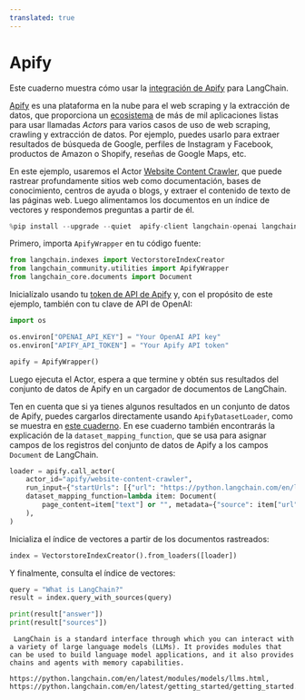 ```yaml
---
translated: true
---
```


# Apify

Este cuaderno muestra cómo usar la [integración de Apify](/docs/integrations/providers/apify) para LangChain.

[Apify](https://apify.com) es una plataforma en la nube para el web scraping y la extracción de datos, que proporciona un [ecosistema](https://apify.com/store) de más de mil aplicaciones listas para usar llamadas *Actors* para varios casos de uso de web scraping, crawling y extracción de datos. Por ejemplo, puedes usarlo para extraer resultados de búsqueda de Google, perfiles de Instagram y Facebook, productos de Amazon o Shopify, reseñas de Google Maps, etc.

En este ejemplo, usaremos el Actor [Website Content Crawler](https://apify.com/apify/website-content-crawler), que puede rastrear profundamente sitios web como documentación, bases de conocimiento, centros de ayuda o blogs, y extraer el contenido de texto de las páginas web. Luego alimentamos los documentos en un índice de vectores y respondemos preguntas a partir de él.

```python
%pip install --upgrade --quiet  apify-client langchain-openai langchain
```

Primero, importa `ApifyWrapper` en tu código fuente:

```python
from langchain.indexes import VectorstoreIndexCreator
from langchain_community.utilities import ApifyWrapper
from langchain_core.documents import Document
```

Inicialízalo usando tu [token de API de Apify](https://console.apify.com/account/integrations) y, con el propósito de este ejemplo, también con tu clave de API de OpenAI:

```python
import os

os.environ["OPENAI_API_KEY"] = "Your OpenAI API key"
os.environ["APIFY_API_TOKEN"] = "Your Apify API token"

apify = ApifyWrapper()
```

Luego ejecuta el Actor, espera a que termine y obtén sus resultados del conjunto de datos de Apify en un cargador de documentos de LangChain.

Ten en cuenta que si ya tienes algunos resultados en un conjunto de datos de Apify, puedes cargarlos directamente usando `ApifyDatasetLoader`, como se muestra en [este cuaderno](/docs/integrations/document_loaders/apify_dataset). En ese cuaderno también encontrarás la explicación de la `dataset_mapping_function`, que se usa para asignar campos de los registros del conjunto de datos de Apify a los campos `Document` de LangChain.

```python
loader = apify.call_actor(
    actor_id="apify/website-content-crawler",
    run_input={"startUrls": [{"url": "https://python.langchain.com/en/latest/"}]},
    dataset_mapping_function=lambda item: Document(
        page_content=item["text"] or "", metadata={"source": item["url"]}
    ),
)
```

Inicializa el índice de vectores a partir de los documentos rastreados:

```python
index = VectorstoreIndexCreator().from_loaders([loader])
```

Y finalmente, consulta el índice de vectores:

```python
query = "What is LangChain?"
result = index.query_with_sources(query)
```

```python
print(result["answer"])
print(result["sources"])
```

```output
 LangChain is a standard interface through which you can interact with a variety of large language models (LLMs). It provides modules that can be used to build language model applications, and it also provides chains and agents with memory capabilities.

https://python.langchain.com/en/latest/modules/models/llms.html, https://python.langchain.com/en/latest/getting_started/getting_started.html
```
